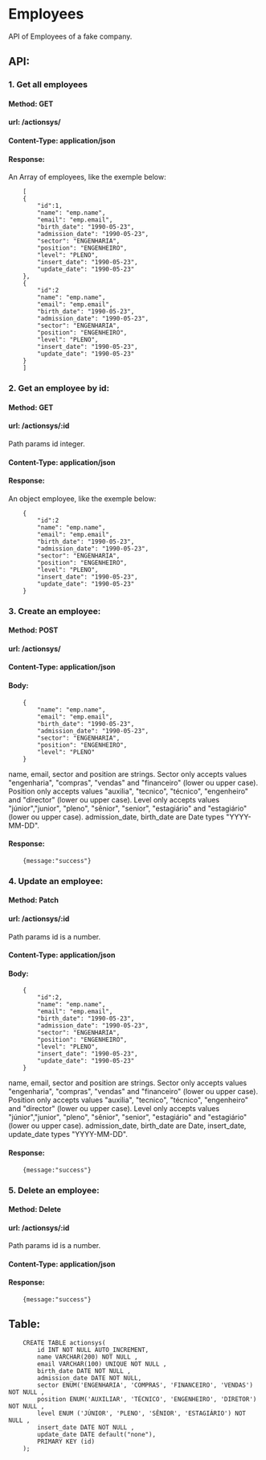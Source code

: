 # Employees

API of Employees of a fake company.

## API:

### 1. Get all employees

#### Method: GET 
#### url: /actionsys/
#### Content-Type: application/json
#### Response:
An Array of employees, like the exemple below:

        [
        {   
            "id":1,
            "name": "emp.name",
            "email": "emp.email",
            "birth_date": "1990-05-23",
            "admission_date": "1990-05-23",
            "sector": "ENGENHARIA",
            "position": "ENGENHEIRO",
            "level": "PLENO",
            "insert_date": "1990-05-23",
            "update_date": "1990-05-23"
        },
        {
            "id":2
            "name": "emp.name",
            "email": "emp.email",
            "birth_date": "1990-05-23",
            "admission_date": "1990-05-23",
            "sector": "ENGENHARIA",
            "position": "ENGENHEIRO",
            "level": "PLENO",
            "insert_date": "1990-05-23",
            "update_date": "1990-05-23"
        }
        ]

### 2. Get an employee by id:

#### Method: GET 
#### url: /actionsys/:id
Path params id integer.
#### Content-Type: application/json
#### Response:
An object employee, like the exemple below:

        {
            "id":2
            "name": "emp.name",
            "email": "emp.email",
            "birth_date": "1990-05-23",
            "admission_date": "1990-05-23",
            "sector": "ENGENHARIA",
            "position": "ENGENHEIRO",
            "level": "PLENO",
            "insert_date": "1990-05-23",
            "update_date": "1990-05-23"
        }

### 3. Create an employee:

#### Method: POST
#### url: /actionsys/
#### Content-Type: application/json
#### Body:
        {
            "name": "emp.name",
            "email": "emp.email",
            "birth_date": "1990-05-23",
            "admission_date": "1990-05-23",
            "sector": "ENGENHARIA",
            "position": "ENGENHEIRO",
            "level": "PLENO"
        }

name, email, sector and position are strings. 
Sector only accepts values "engenharia", "compras", "vendas" and "financeiro" (lower ou upper case).
Position only accepts values "auxilia", "tecnico", "técnico", "engenheiro" and "director" (lower ou upper case).
Level only accepts values "júnior","junior", "pleno", "sênior", "senior", "estagiário" and "estagiário" (lower ou upper case).
admission_date, birth_date are Date types "YYYY-MM-DD".

#### Response:
        {message:"success"}

### 4. Update an employee:

#### Method: Patch
#### url: /actionsys/:id
Path params id is a number.

#### Content-Type: application/json
#### Body:
        {
            "id":2,
            "name": "emp.name",
            "email": "emp.email",
            "birth_date": "1990-05-23",
            "admission_date": "1990-05-23",
            "sector": "ENGENHARIA",
            "position": "ENGENHEIRO",
            "level": "PLENO",
            "insert_date": "1990-05-23",
            "update_date": "1990-05-23"
        }

name, email, sector and position are strings. 
Sector only accepts values "engenharia", "compras", "vendas" and "financeiro" (lower ou upper case).
Position only accepts values "auxilia", "tecnico", "técnico", "engenheiro" and "director" (lower ou upper case).
Level only accepts values "júnior","junior", "pleno", "sênior", "senior", "estagiário" and "estagiário" (lower ou upper case).
admission_date, birth_date are Date, insert_date, update_date  types "YYYY-MM-DD".

#### Response:
        {message:"success"}

### 5. Delete an employee:

#### Method: Delete
#### url: /actionsys/:id
Path params id is a number.
#### Content-Type: application/json
#### Response:
        {message:"success"}


## Table:

        CREATE TABLE actionsys(
            id INT NOT NULL AUTO_INCREMENT,
            name VARCHAR(200) NOT NULL ,
            email VARCHAR(100) UNIQUE NOT NULL ,
            birth_date DATE NOT NULL ,
            admission_date DATE NOT NULL,
            sector ENUM('ENGENHARIA', 'COMPRAS', 'FINANCEIRO', 'VENDAS') NOT NULL ,
            position ENUM('AUXILIAR', 'TÉCNICO', 'ENGENHEIRO', 'DIRETOR') NOT NULL ,
            level ENUM ('JÚNIOR', 'PLENO', 'SÊNIOR', 'ESTAGIÁRIO') NOT NULL ,
            insert_date DATE NOT NULL ,
            update_date DATE default("none"),
            PRIMARY KEY (id)
        );
